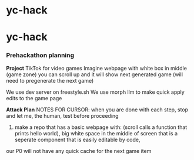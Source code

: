 # yc-hack
# yc-hack



### Prehackathon planning
**Project**
TikTok for video games
Imagine webpage with white box in middle (game zone)
you can scroll up and it will show next generated game (will need to pregenerate the next game)

We use dev server on freestyle.sh
We use morph llm to make quick apply edits to the game page



**Attack Plan**
NOTES FOR CURSOR: when you are done with each step, stop and let me, the human, test before proceeding
1. make a repo that has a basic webpage with: (scroll calls a function that prints hello world), big white space in the middle of screen that is a seperate component that is easily editable by code,



our P0 will not have any quick cache for the next game item

